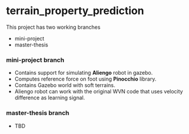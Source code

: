 # terrain_property_prediction



This project has two working branches
- mini-project
- master-thesis

### mini-project branch

- Contains support for simulating **Aliengo** robot in gazebo.
- Computes reference force on foot using **Pinocchio** library.
- Contains Gazebo world with soft terrains.
- Aliengo robot can work with the original WVN code that uses velocity difference as learning signal.

### master-thesis branch
- TBD
